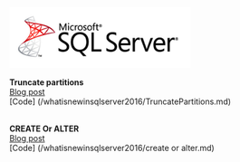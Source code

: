 
![SQL Server 2016](sqlserver2016.PNG)

**Truncate partitions**<br>
[Blog  post](http://sqlservercode.blogspot.com/2016/11/whats-new-in-sql-server-2016-truncate.html) <br>
[Code] (/whatisnewinsqlserver2016/TruncatePartitions.md)<br><br>

**CREATE Or ALTER**<br>
[Blog  post](http://sqlservercode.blogspot.com/search/label/what%20is%20new%20in%20SQL%20Server%202016) <br>
[Code] (/whatisnewinsqlserver2016/create or alter.md)<br><br>

